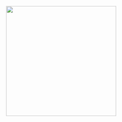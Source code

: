 <img align ="center" src="https://user-images.githubusercontent.com/67503435/95449992-3507c700-0983-11eb-9b99-b8a5202ce40b.jpg" width="300">
